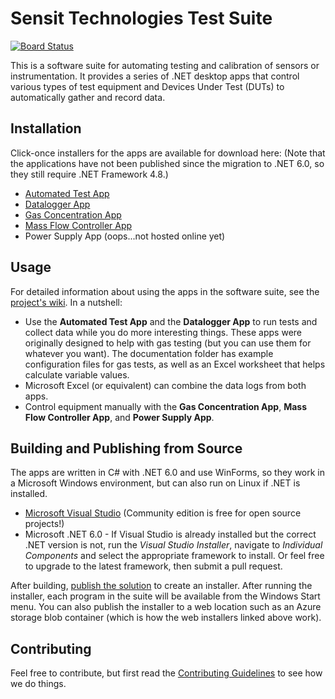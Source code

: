 # Sensit Technologies Test Suite
[![Board Status](https://dev.azure.com/sensittechnologies/1e996872-9b0d-441e-88e1-78124cb6ccbf/c2ca1a45-950b-40d7-bd83-b8d3d220ae6f/_apis/work/boardbadge/6e32bfb0-03fb-4a80-94b9-bc168eddd5a9?columnOptions=1)](https://dev.azure.com/sensittechnologies/1e996872-9b0d-441e-88e1-78124cb6ccbf/_boards/board/t/c2ca1a45-950b-40d7-bd83-b8d3d220ae6f/Microsoft.RequirementCategory/)

This is a software suite for automating testing and calibration of sensors or instrumentation.  It provides a series of .NET desktop apps that control various types of test equipment and Devices Under Test (DUTs) to automatically gather and record data.

## Installation
Click-once installers for the apps are available for download here:  (Note that the applications have not been published since the migration to .NET 6.0, so they still require .NET Framework 4.8.)
* [Automated Test App](https://clickonceapp.blob.core.windows.net/clickonce-app-container/calibration/publish.htm)
* [Datalogger App](https://clickonceapp.blob.core.windows.net/clickonce-app-container/Sensit.App.Log/publish.htm)
* [Gas Concentration App](https://clickonceapp.blob.core.windows.net/clickonce-app-container/gasconcentration/publish.htm)
* [Mass Flow Controller App](https://clickonceapp.blob.core.windows.net/clickonce-app-container/massflow/publish.htm)
* Power Supply App (oops...not hosted online yet)

## Usage
For detailed information about using the apps in the software suite, see the [project's wiki](https://github.com/SensitTechnologies/TestSuite/wiki).  In a nutshell:
* Use the **Automated Test App** and the **Datalogger App** to run tests and collect data while you do more interesting things.  These apps were originally designed to help with gas testing (but you can use them for whatever you want).  The documentation folder has example configuration files for gas tests, as well as an Excel worksheet that helps calculate variable values.
* Microsoft Excel (or equivalent) can combine the data logs from both apps.
* Control equipment manually with the **Gas Concentration App**, **Mass Flow Controller App**, and **Power Supply App**.

## Building and Publishing from Source
The apps are written in C# with .NET 6.0 and use WinForms, so they work in a Microsoft Windows environment, but can also run on Linux if .NET is installed.
* [Microsoft Visual Studio](https://visualstudio.microsoft.com) (Community edition is free for open source projects!)
* Microsoft .NET 6.0 - If Visual Studio is already installed but the correct .NET version is not, run the _Visual Studio Installer_, navigate to _Individual Components_ and select the appropriate framework to install.  Or feel free to upgrade to the latest framework, then submit a pull request.

After building, [publish the solution](https://docs.microsoft.com/en-us/dotnet/core/tutorials/publishing-with-visual-studio) to create an installer.  After running the installer, each program in the suite will be available from the Windows Start menu.  You can also publish the installer to a web location such as an Azure storage blob container (which is how the web installers linked above work).

## Contributing
Feel free to contribute, but first read the [Contributing Guidelines](https://github.com/SensitTechnologies/TestSuite/blob/master/CONTRIBUTING.md) to see how we do things.
